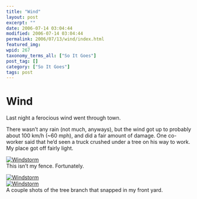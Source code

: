 ```yaml
---
title: "Wind"
layout: post
excerpt: ""
date: 2006-07-14 03:04:44
modified: 2006-07-14 03:04:44
permalink: 2006/07/13/wind/index.html
featured_img: 
wpid: 267
taxonomy_terms_all: ["So It Goes"]
post_tag: []
category: ["So It Goes"]
tags: post
---
```


# Wind

Last night a ferocious wind went through town.

There wasn’t any rain (not much, anyways), but the wind got up to probably about 100 km/h (~60 mph), and did a fair amount of damage. One co-worker said that he’d seen a truck crushed under a tree on his way to work. My place got off fairly light.

[![Windstorm](http://static.flickr.com/67/188749035_899257163b_m.jpg)](http://www.flickr.com/photos/pj/188749035)  
This isn’t my fence. Fortunately.

[![Windstorm](http://static.flickr.com/74/188739064_33b1c87f3d_m.jpg)](http://www.flickr.com/photos/pj/188739064)  
[![Windstorm](http://static.flickr.com/49/188739016_bb5e792c6f_m.jpg)](http://www.flickr.com/photos/pj/188739016)  
A couple shots of the tree branch that snapped in my front yard.